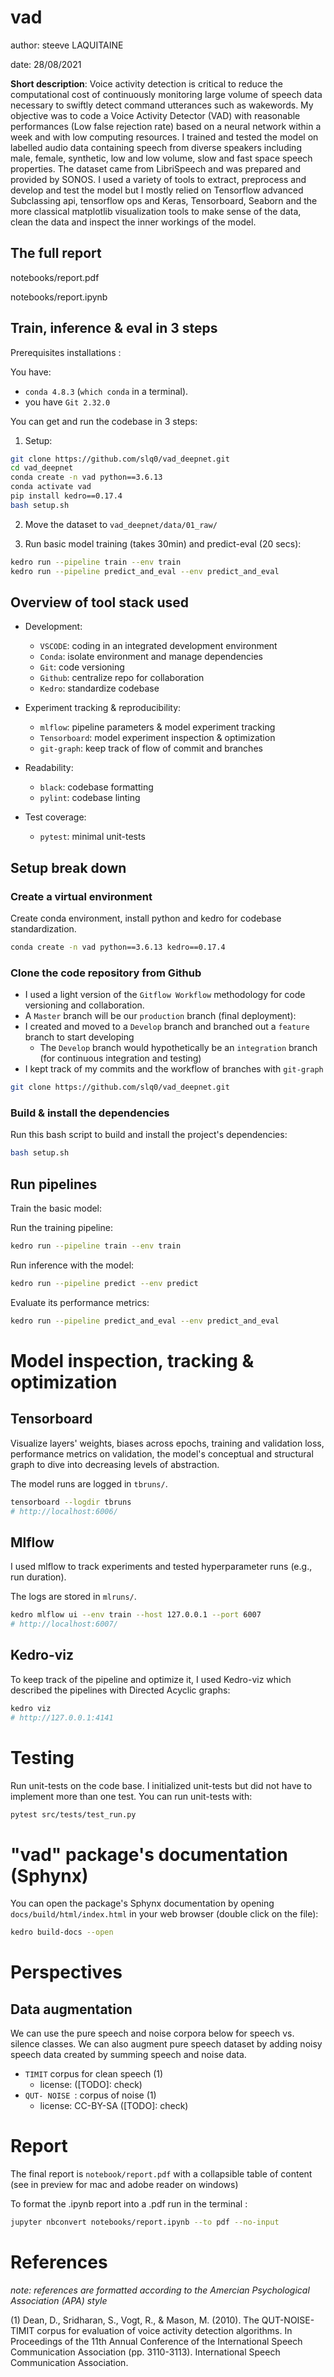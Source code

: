 # vad

author: steeve LAQUITAINE

date: 28/08/2021

**Short description**: Voice activity detection is critical to reduce the 
computational cost of continuously monitoring large volume of speech data 
necessary to swiftly detect command utterances such as wakewords. My objective 
was to code a Voice Activity Detector (VAD) with reasonable performances 
(Low false rejection rate) based on a neural network within a week and with 
low computing resources. I trained and tested the model on labelled audio data 
containing speech from diverse speakers including male, female, synthetic, low 
and low volume, slow and fast space speech properties. The dataset came from 
LibriSpeech and was prepared and provided by SONOS. I used a variety of tools 
to extract, preprocess and develop and test the model but I mostly relied on 
Tensorflow advanced Subclassing api, tensorflow ops and Keras, 
Tensorboard, Seaborn and the more classical matplotlib visualization tools to make 
sense of the data, clean the data and inspect the inner workings of the model. 

## The full report 

notebooks/report.pdf  

notebooks/report.ipynb

## Train, inference & eval in 3 steps

Prerequisites installations :

You have:
  - `conda 4.8.3` (`which conda` in a terminal).
  - you have `Git 2.32.0`    

You can get and run the codebase in 3 steps:

1. Setup:

```bash
git clone https://github.com/slq0/vad_deepnet.git
cd vad_deepnet
conda create -n vad python==3.6.13 
conda activate vad
pip install kedro==0.17.4  
bash setup.sh
```

2. Move the dataset to `vad_deepnet/data/01_raw/` 
  
3. Run basic model training (takes 30min) and predict-eval (20 secs):

```bash
kedro run --pipeline train --env train
kedro run --pipeline predict_and_eval --env predict_and_eval
```

## Overview of tool stack used

* Development:
  * `VSCODE`: coding in an integrated development environment
  * `Conda`: isolate environment and manage dependencies
  * `Git`: code versioning
  * `Github`: centralize repo for collaboration
  * `Kedro`: standardize codebase

* Experiment tracking & reproducibility:  
  * `mlflow`: pipeline parameters & model experiment tracking
  * `Tensorboard`: model experiment inspection & optimization
  * `git-graph`: keep track of flow of commit and branches
  
* Readability:  
  * `black`: codebase formatting
  * `pylint`: codebase linting

* Test coverage:  
  * `pytest`: minimal unit-tests

## Setup break down

### Create a virtual environment

Create conda environment, install python and kedro for codebase standardization.

```bash
conda create -n vad python==3.6.13 kedro==0.17.4
```

### Clone the code repository from Github

* I used a light version of the `Gitflow Workflow` methodology for code versioning 
and collaboration.
* A `Master` branch will be our `production` branch (final deployment):
* I created and moved to a `Develop` branch and branched out a `feature` branch to start developing
  * The `Develop` branch would hypothetically be an `integration` branch (for continuous integration and testing)
* I kept track of my commits and the workflow of branches with `git-graph`

```bash
git clone https://github.com/slq0/vad_deepnet.git
```

### Build & install the dependencies

Run this bash script to build and install the project's dependencies:  

```bash
bash setup.sh
```

## Run pipelines

Train the basic model:

Run the training pipeline:

```bash
kedro run --pipeline train --env train
```

Run inference with the model:

```bash
kedro run --pipeline predict --env predict
```

Evaluate its performance metrics:

```bash
kedro run --pipeline predict_and_eval --env predict_and_eval
```


# Model inspection, tracking & optimization

## Tensorboard

Visualize layers' weights, biases across epochs, training and validation loss,
performance metrics on validation, the model's conceptual and structural graph
to dive into decreasing levels of abstraction.

The model runs are logged in `tbruns/`.

```bash
tensorboard --logdir tbruns
# http://localhost:6006/
```

## Mlflow

I used mlflow to track experiments and tested hyperparameter runs 
(e.g., run duration). 

The logs are stored in `mlruns/`.

```bash
kedro mlflow ui --env train --host 127.0.0.1 --port 6007
# http://localhost:6007/
```

## Kedro-viz

To keep track of the pipeline and optimize it, I used Kedro-viz which
described the pipelines with Directed Acyclic graphs:

```bash
kedro viz
# http://127.0.0.1:4141
```

# Testing

Run unit-tests on the code base. I initialized unit-tests but did not
have to implement more than one test. You can run unit-tests with:

```bash
pytest src/tests/test_run.py
```


# "vad" package's documentation (Sphynx)

You can open the package's Sphynx documentation by opening `docs/build/html/index.html`
in your web browser (double click on the file):  

```bash
kedro build-docs --open
```

# Perspectives 

## Data augmentation

We can use the pure speech and noise corpora below for speech vs. silence classes. We can also augment pure 
speech dataset by adding noisy speech data created by summing speech and noise data.

* `TIMIT` corpus for clean speech (1)
  * license: ([TODO]: check)
* `QUT- NOISE `: corpus of noise (1)
    * license: CC-BY-SA ([TODO]: check)

# Report 

The final report is `notebook/report.pdf` with a collapsible table of content 
(see in preview for mac and adobe reader on windows)

To format the .ipynb report into a .pdf run in the terminal :  

```bash
jupyter nbconvert notebooks/report.ipynb --to pdf --no-input
```

# References

*note: references are formatted according to the Amercian Psychological Association (APA) style*

(1) Dean, D., Sridharan, S., Vogt, R., & Mason, M. (2010). The QUT-NOISE-TIMIT corpus for evaluation of voice activity detection algorithms. 
In Proceedings of the 11th Annual Conference of the International Speech Communication Association (pp. 3110-3113). International Speech 
Communication Association.



